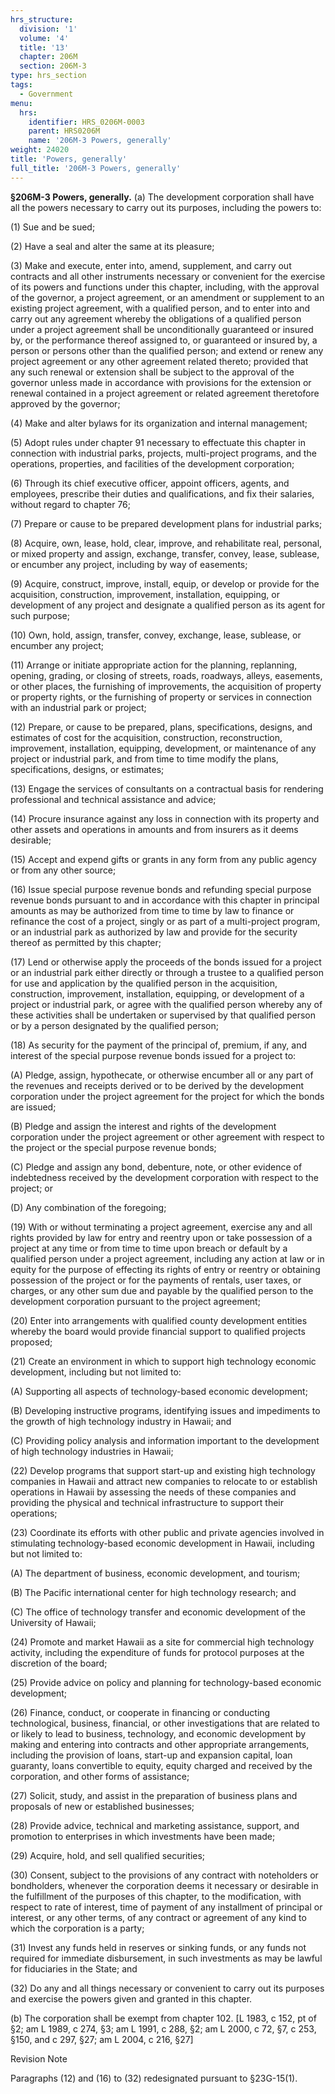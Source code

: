 ```yaml
---
hrs_structure:
  division: '1'
  volume: '4'
  title: '13'
  chapter: 206M
  section: 206M-3
type: hrs_section
tags:
  - Government
menu:
  hrs:
    identifier: HRS_0206M-0003
    parent: HRS0206M
    name: '206M-3 Powers, generally'
weight: 24020
title: 'Powers, generally'
full_title: '206M-3 Powers, generally'
---
```

**§206M-3 Powers, generally.** (a) The development corporation shall have all the powers necessary to carry out its purposes, including the powers to:

(1) Sue and be sued;

(2) Have a seal and alter the same at its pleasure;

(3) Make and execute, enter into, amend, supplement, and carry out contracts and all other instruments necessary or convenient for the exercise of its powers and functions under this chapter, including, with the approval of the governor, a project agreement, or an amendment or supplement to an existing project agreement, with a qualified person, and to enter into and carry out any agreement whereby the obligations of a qualified person under a project agreement shall be unconditionally guaranteed or insured by, or the performance thereof assigned to, or guaranteed or insured by, a person or persons other than the qualified person; and extend or renew any project agreement or any other agreement related thereto; provided that any such renewal or extension shall be subject to the approval of the governor unless made in accordance with provisions for the extension or renewal contained in a project agreement or related agreement theretofore approved by the governor;

(4) Make and alter bylaws for its organization and internal management;

(5) Adopt rules under chapter 91 necessary to effectuate this chapter in connection with industrial parks, projects, multi-project programs, and the operations, properties, and facilities of the development corporation;

(6) Through its chief executive officer, appoint officers, agents, and employees, prescribe their duties and qualifications, and fix their salaries, without regard to chapter 76;

(7) Prepare or cause to be prepared development plans for industrial parks;

(8) Acquire, own, lease, hold, clear, improve, and rehabilitate real, personal, or mixed property and assign, exchange, transfer, convey, lease, sublease, or encumber any project, including by way of easements;

(9) Acquire, construct, improve, install, equip, or develop or provide for the acquisition, construction, improvement, installation, equipping, or development of any project and designate a qualified person as its agent for such purpose;

(10) Own, hold, assign, transfer, convey, exchange, lease, sublease, or encumber any project;

(11) Arrange or initiate appropriate action for the planning, replanning, opening, grading, or closing of streets, roads, roadways, alleys, easements, or other places, the furnishing of improvements, the acquisition of property or property rights, or the furnishing of property or services in connection with an industrial park or project;

(12) Prepare, or cause to be prepared, plans, specifications, designs, and estimates of cost for the acquisition, construction, reconstruction, improvement, installation, equipping, development, or maintenance of any project or industrial park, and from time to time modify the plans, specifications, designs, or estimates;

(13) Engage the services of consultants on a contractual basis for rendering professional and technical assistance and advice;

(14) Procure insurance against any loss in connection with its property and other assets and operations in amounts and from insurers as it deems desirable;

(15) Accept and expend gifts or grants in any form from any public agency or from any other source;

(16) Issue special purpose revenue bonds and refunding special purpose revenue bonds pursuant to and in accordance with this chapter in principal amounts as may be authorized from time to time by law to finance or refinance the cost of a project, singly or as part of a multi-project program, or an industrial park as authorized by law and provide for the security thereof as permitted by this chapter;

(17) Lend or otherwise apply the proceeds of the bonds issued for a project or an industrial park either directly or through a trustee to a qualified person for use and application by the qualified person in the acquisition, construction, improvement, installation, equipping, or development of a project or industrial park, or agree with the qualified person whereby any of these activities shall be undertaken or supervised by that qualified person or by a person designated by the qualified person;

(18) As security for the payment of the principal of, premium, if any, and interest of the special purpose revenue bonds issued for a project to:

(A) Pledge, assign, hypothecate, or otherwise encumber all or any part of the revenues and receipts derived or to be derived by the development corporation under the project agreement for the project for which the bonds are issued;

(B) Pledge and assign the interest and rights of the development corporation under the project agreement or other agreement with respect to the project or the special purpose revenue bonds;

(C) Pledge and assign any bond, debenture, note, or other evidence of indebtedness received by the development corporation with respect to the project; or

(D) Any combination of the foregoing;

(19) With or without terminating a project agreement, exercise any and all rights provided by law for entry and reentry upon or take possession of a project at any time or from time to time upon breach or default by a qualified person under a project agreement, including any action at law or in equity for the purpose of effecting its rights of entry or reentry or obtaining possession of the project or for the payments of rentals, user taxes, or charges, or any other sum due and payable by the qualified person to the development corporation pursuant to the project agreement;

(20) Enter into arrangements with qualified county development entities whereby the board would provide financial support to qualified projects proposed;

(21) Create an environment in which to support high technology economic development, including but not limited to:

(A) Supporting all aspects of technology-based economic development;

(B) Developing instructive programs, identifying issues and impediments to the growth of high technology industry in Hawaii; and

(C) Providing policy analysis and information important to the development of high technology industries in Hawaii;

(22) Develop programs that support start-up and existing high technology companies in Hawaii and attract new companies to relocate to or establish operations in Hawaii by assessing the needs of these companies and providing the physical and technical infrastructure to support their operations;

(23) Coordinate its efforts with other public and private agencies involved in stimulating technology-based economic development in Hawaii, including but not limited to:

(A) The department of business, economic development, and tourism;

(B) The Pacific international center for high technology research; and

(C) The office of technology transfer and economic development of the University of Hawaii;

(24) Promote and market Hawaii as a site for commercial high technology activity, including the expenditure of funds for protocol purposes at the discretion of the board;

(25) Provide advice on policy and planning for technology-based economic development;

(26) Finance, conduct, or cooperate in financing or conducting technological, business, financial, or other investigations that are related to or likely to lead to business, technology, and economic development by making and entering into contracts and other appropriate arrangements, including the provision of loans, start-up and expansion capital, loan guaranty, loans convertible to equity, equity charged and received by the corporation, and other forms of assistance;

(27) Solicit, study, and assist in the preparation of business plans and proposals of new or established businesses;

(28) Provide advice, technical and marketing assistance, support, and promotion to enterprises in which investments have been made;

(29) Acquire, hold, and sell qualified securities;

(30) Consent, subject to the provisions of any contract with noteholders or bondholders, whenever the corporation deems it necessary or desirable in the fulfillment of the purposes of this chapter, to the modification, with respect to rate of interest, time of payment of any installment of principal or interest, or any other terms, of any contract or agreement of any kind to which the corporation is a party;

(31) Invest any funds held in reserves or sinking funds, or any funds not required for immediate disbursement, in such investments as may be lawful for fiduciaries in the State; and

(32) Do any and all things necessary or convenient to carry out its purposes and exercise the powers given and granted in this chapter.

(b) The corporation shall be exempt from chapter 102\. [L 1983, c 152, pt of §2; am L 1989, c 274, §3; am L 1991, c 288, §2; am L 2000, c 72, §7, c 253, §150, and c 297, §27; am L 2004, c 216, §27]

Revision Note

Paragraphs (12) and (16) to (32) redesignated pursuant to §23G-15(1).